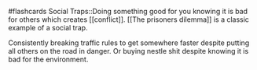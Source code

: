 #flashcards
Social Traps::Doing something good for you knowing it is bad for others which creates [[conflict]]. [[The prisoners dilemma]] is a classic example of a social trap.
<!--SR:!2023-11-09,3,250-->

Consistently breaking traffic rules to get somewhere faster despite putting all others on the road in danger. Or buying nestle shit despite knowing it is bad for the environment. 